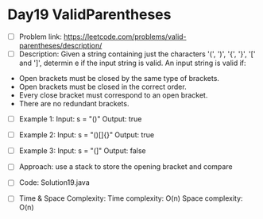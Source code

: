 # Day19 ValidParentheses

- [ ] Problem link: 
https://leetcode.com/problems/valid-parentheses/description/
- [ ] Description:
Given a string containing just the characters '(', ')', '{', '}', '[' and ']', determin
e if the input string is valid.
An input string is valid if:
- Open brackets must be closed by the same type of brackets.
- Open brackets must be closed in the correct order.
- Every close bracket must correspond to an open bracket.
- There are no redundant brackets.
- [ ] Example 1:
Input: s = "()"
Output: true
- [ ] Example 2:
Input: s = "()[]{}"
Output: true
- [ ] Example 3:
Input: s = "(]"
Output: false

- [ ] Approach:
use a stack to store the opening bracket and compare 
- [ ] Code:
Solution19.java

- [ ] Time & Space Complexity:
Time complexity: O(n)
Space complexity: O(n)

